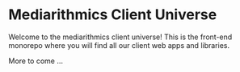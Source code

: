 # Mediarithmics Client Universe 

Welcome to the mediarithmics client universe! This is the front-end monorepo where you will find all our client web apps and libraries.

More to come ... 